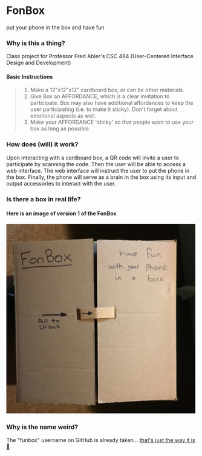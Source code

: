 # FonBox
put your phone in the box and have fun

### Why is this a thing?
Class project for Professor Fred Abler's CSC 484 (User-Centered Interface Design and Development)

#### Basic Instructions
> 1) Make a 12"x12"x12" cardboard box, or can be other materials.
> 2) Give Box an AFFORDANCE, which is a clear invitation to participate. Box may also have additional affordances to keep the user participating (i.e. to make it sticky). Don't forget about emotional aspects as well.
> 3) Make your AFFORDANCE 'sticky' so that people want to use your box as long as possible.

### How does (will) it work?
Upon interacting with a cardboard box, a QR code will invite a user to participate by scanning the code. Then the user will be able to access a web interface. The web interface will instruct the user to put the phone in the box. Finally, the phone will serve as a brain in the box using its input and output accessories to interact with the user. 

### Is there a box in real life?
#### Here is an image of version 1 of the FonBox
<img src="https://raw.githubusercontent.com/fonbox/fonbox/master/fonbox_the_box.jpg" alt="a pixture of the real life FonBox" width="500px" height="500px">


### Why is the name weird?
The "funbox" username on GitHub is already taken... [that's just the way it is 🎵][the_way_it_is]



[the_way_it_is]: https://www.youtube.com/watch?v=cOeKidp-iWo
